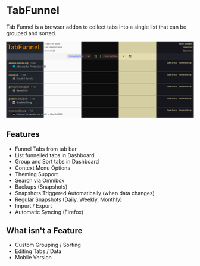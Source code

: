 # TabFunnel

Tab Funnel is a browser addon to collect tabs into a single list that can be grouped and sorted.

![Image](./public/screenshots/themes.png)

## Features
- Funnel Tabs from tab bar
- List funnelled tabs in Dashboard
- Group and Sort tabs in Dashboard
- Context Menu Options
- Theming Support
- Search via Omnibox
- Backups (Snapshots)
- Snapshots Triggered Automatically (when data changes)
- Regular Snapshots (Daily, Weekly, Monthly)
- Import / Export
- Automatic Syncing (Firefox)

## What isn't a Feature
- Custom Grouping / Sorting
- Editing Tabs / Data
- Mobile Version

